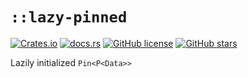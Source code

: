 # `::lazy-pinned`

[![Crates.io](https://img.shields.io/crates/v/lazy-pinned?style=for-the-badge)](https://crates.io/crates/lazy-pinned)
[![docs.rs](https://img.shields.io/docsrs/lazy-pinned/latest?style=for-the-badge)](https://docs.rs/lazy-pinned)
[![GitHub license](https://img.shields.io/github/license/frender-rs/lazy-pinned?style=for-the-badge)](https://github.com/frender-rs/lazy-pinned/blob/main/LICENSE)
[![GitHub stars](https://img.shields.io/github/stars/frender-rs/lazy-pinned?style=for-the-badge)](https://github.com/frender-rs/lazy-pinned/stargazers)

Lazily initialized `Pin<P<Data>>`
